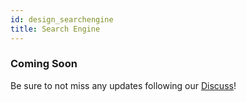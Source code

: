 ```yaml
---
id: design_searchengine
title: Search Engine
---
```


### Coming Soon
Be sure to not miss any updates following our [Discuss](https://discuss.animeshon.com)!